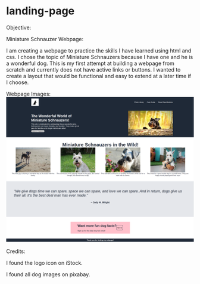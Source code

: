 # landing-page

Objective:

Miniature Schnauzer Webpage:

I am creating a webpage to practice the skills I have learned using html and css. I chose the topic of Miniature Schnauzers because I have one and he is a wonderful dog. This is my first attempt at building a webpage from scratch and currently does not have active links or buttons. I wanted to create a layout that would be functional and easy to extend at a later time if I choose.

Webpage Images:
![](Images/webpagetop.png)
![](Images/webpagebottom.png)

Credits:

I found the logo icon on iStock.

I found all dog images on pixabay.


